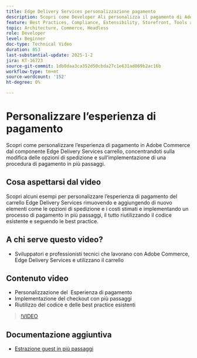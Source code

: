 ```yaml
---
title: Edge Delivery Services personalizzazione pagamento
description: Scopri come Developer Ali personalizza il pagamento di Adobe Commerce, incluse le opzioni di consegna e il pagamento in più passaggi, utilizzando le best practice e il riutilizzo del codice. ​
feature: Best Practices, Compliance, Extensibility, Storefront, Tools and External Services
topic: Architecture, Commerce, Headless
role: Developer
level: Beginner
doc-type: Technical Video
duration: 853
last-substantial-update: 2025-1-2
jira: KT-16723
source-git-commit: 1db0daa3ca352d50cbda27c1e631ad869b2ac16b
workflow-type: tm+mt
source-wordcount: '152'
ht-degree: 0%

---
```


# Personalizzare l’esperienza di pagamento

Scopri come personalizzare l’esperienza di pagamento in Adobe Commerce dal componente Edge Delivery Services carrello, concentrandoti sulla modifica delle opzioni di spedizione e sull’implementazione di una procedura di pagamento in più passaggi.

## Cosa aspettarsi dal video

Scopri alcuni esempi per personalizzare l’esperienza di pagamento del carrello Edge Delivery Services rimuovendo e aggiungendo di nuovo elementi come le opzioni di spedizione e i costi stimati e implementando un processo di pagamento in più passaggi, il tutto riutilizzando il codice esistente e seguendo le best practice. &#x200B;

## A chi serve questo video?

* Sviluppatori e professionisti tecnici che lavorano con Adobe Commerce, Edge Delivery Services e utilizzano il carrello

## Contenuto video

* Personalizzazione del &#x200B; Esperienza di pagamento
* Implementazione del checkout con più passaggi&#x200B;
* Riutilizzo del codice e delle best practice esistenti

>[!VIDEO](https://video.tv.adobe.com/v/3442650?learn=on)

## Documentazione aggiuntiva

* [Estrazione guest in più passaggi](https://experienceleague.adobe.com/developer/commerce/storefront/dropins/checkout/tutorials/multi-step/)
